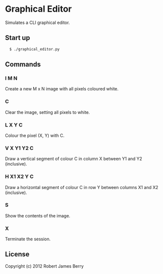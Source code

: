 # Graphical Editor

Simulates a CLI graphical editor.

## Start up

```bash
  $ ./graphical_editor.py
```

## Commands

### I M N

Create a new M x N image with all pixels coloured white.

### C

Clear the image, setting all pixels to white.

### L X Y C

Colour the pixel (X, Y) with C.

### V X Y1 Y2 C

Draw a vertical segment of colour C in column X between Y1 and Y2 (inclusive).

### H X1 X2 Y C

Draw a horizontal segment of colour C in row Y between columns X1 and X2
 (inclusive).

### S

Show the contents of the image.

### X

Terminate the session.

## License

Copyright (c) 2012 Robert James Berry
